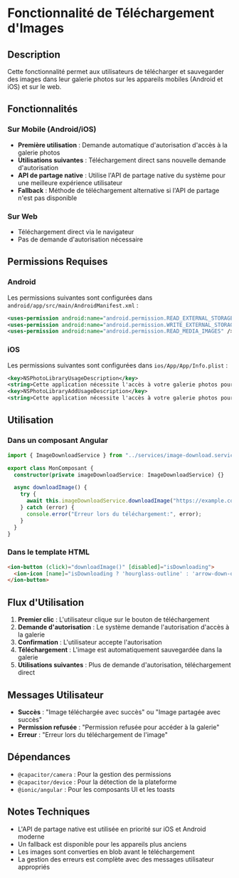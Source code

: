 # Fonctionnalité de Téléchargement d'Images

## Description

Cette fonctionnalité permet aux utilisateurs de télécharger et sauvegarder des images dans leur galerie photos sur les appareils mobiles (Android et iOS) et sur le web.

## Fonctionnalités

### Sur Mobile (Android/iOS)

- **Première utilisation** : Demande automatique d'autorisation d'accès à la galerie photos
- **Utilisations suivantes** : Téléchargement direct sans nouvelle demande d'autorisation
- **API de partage native** : Utilise l'API de partage native du système pour une meilleure expérience utilisateur
- **Fallback** : Méthode de téléchargement alternative si l'API de partage n'est pas disponible

### Sur Web

- Téléchargement direct via le navigateur
- Pas de demande d'autorisation nécessaire

## Permissions Requises

### Android

Les permissions suivantes sont configurées dans `android/app/src/main/AndroidManifest.xml` :

```xml
<uses-permission android:name="android.permission.READ_EXTERNAL_STORAGE" />
<uses-permission android:name="android.permission.WRITE_EXTERNAL_STORAGE" />
<uses-permission android:name="android.permission.READ_MEDIA_IMAGES" />
```

### iOS

Les permissions suivantes sont configurées dans `ios/App/App/Info.plist` :

```xml
<key>NSPhotoLibraryUsageDescription</key>
<string>Cette application nécessite l'accès à votre galerie photos pour sauvegarder les images téléchargées.</string>
<key>NSPhotoLibraryAddUsageDescription</key>
<string>Cette application nécessite l'accès à votre galerie photos pour sauvegarder les images téléchargées.</string>
```

## Utilisation

### Dans un composant Angular

```typescript
import { ImageDownloadService } from "../services/image-download.service";

export class MonComposant {
  constructor(private imageDownloadService: ImageDownloadService) {}

  async downloadImage() {
    try {
      await this.imageDownloadService.downloadImage("https://example.com/image.jpg", "mon_image.jpg");
    } catch (error) {
      console.error("Erreur lors du téléchargement:", error);
    }
  }
}
```

### Dans le template HTML

```html
<ion-button (click)="downloadImage()" [disabled]="isDownloading">
  <ion-icon [name]="isDownloading ? 'hourglass-outline' : 'arrow-down-outline'" [class.spinning]="isDownloading"> </ion-icon>
</ion-button>
```

## Flux d'Utilisation

1. **Premier clic** : L'utilisateur clique sur le bouton de téléchargement
2. **Demande d'autorisation** : Le système demande l'autorisation d'accès à la galerie
3. **Confirmation** : L'utilisateur accepte l'autorisation
4. **Téléchargement** : L'image est automatiquement sauvegardée dans la galerie
5. **Utilisations suivantes** : Plus de demande d'autorisation, téléchargement direct

## Messages Utilisateur

- **Succès** : "Image téléchargée avec succès" ou "Image partagée avec succès"
- **Permission refusée** : "Permission refusée pour accéder à la galerie"
- **Erreur** : "Erreur lors du téléchargement de l'image"

## Dépendances

- `@capacitor/camera` : Pour la gestion des permissions
- `@capacitor/device` : Pour la détection de la plateforme
- `@ionic/angular` : Pour les composants UI et les toasts

## Notes Techniques

- L'API de partage native est utilisée en priorité sur iOS et Android moderne
- Un fallback est disponible pour les appareils plus anciens
- Les images sont converties en blob avant le téléchargement
- La gestion des erreurs est complète avec des messages utilisateur appropriés
